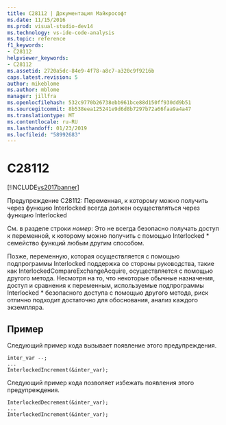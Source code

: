 ```yaml
---
title: C28112 | Документация Майкрософт
ms.date: 11/15/2016
ms.prod: visual-studio-dev14
ms.technology: vs-ide-code-analysis
ms.topic: reference
f1_keywords:
- C28112
helpviewer_keywords:
- C28112
ms.assetid: 2720a5dc-84e9-4f78-a8c7-a320c9f9216b
caps.latest.revision: 5
author: mikeblome
ms.author: mblome
manager: jillfra
ms.openlocfilehash: 532c9770b26738ebb961bce88d150ff930dd9b51
ms.sourcegitcommit: 8b538eea125241e9d6d8b7297b72a66faa9a4a47
ms.translationtype: MT
ms.contentlocale: ru-RU
ms.lasthandoff: 01/23/2019
ms.locfileid: "58992683"
---
```

# <a name="c28112"></a>C28112
[!INCLUDE[vs2017banner](../includes/vs2017banner.md)]

Предупреждение C28112: Переменная, к которому можно получить через функцию Interlocked всегда должен осуществляться через функцию Interlocked  
  
 См. в разделе строки *номер*: Это не всегда безопасно получать доступ к переменной, к которому можно получить с помощью Interlocked * семейство функций любым другим способом.  
  
 Позже, переменную, которая осуществляется с помощью подпрограммы Interlocked поддержка со стороны руководства, такие как InterlockedCompareExchangeAcquire, осуществляется с помощью другого метода. Несмотря на то, что некоторые обычные назначения, доступ и сравнения к переменным, используемые подпрограммы Interlocked * безопасного доступа с помощью другого метода, риск отлично подходит достаточно для обоснования, анализ каждого экземпляра.  
  
## <a name="example"></a>Пример  
 Следующий пример кода вызывает появление этого предупреждения.  
  
```  
inter_var --;  
...  
InterlockedIncrement(&inter_var);  
```  
  
 Следующий пример кода позволяет избежать появления этого предупреждения.  
  
```  
InterlockedDecrement(&inter_var);  
...  
InterlockedIncrement(&inter_var);  
```
